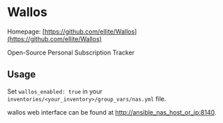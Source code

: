 # Wallos

Homepage: [https://github.com/ellite/Wallos](https://github.com/ellite/Wallos)

Open-Source Personal Subscription Tracker

## Usage

Set `wallos_enabled: true` in your `inventories/<your_inventory>/group_vars/nas.yml` file.

wallos web interface can be found at [http://ansible_nas_host_or_ip:8140](http://ansible_nas_host_or_ip:8140).
